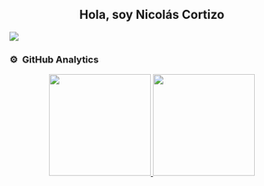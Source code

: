 <div align="center">
<h2 align="center">Hola, soy Nicolás Cortizo </h2>
</div>
<img src="https://imgur.com/FMzMqwU.png">

<br>

### ⚙️ &nbsp;GitHub Analytics

<p align="center">
<a href="https://github.com/nickokss">
  <img height="180em" src="https://github-readme-stats-eight-theta.vercel.app/api?username=nickokss&show_icons=true&theme=algolia&include_all_commits=true&count_private=true"/>
  <img height="180em" src="https://github-readme-stats-eight-theta.vercel.app/api/top-langs/?username=nickokss&layout=compact&langs_count=8&theme=algolia"/>
</a>
</p>
